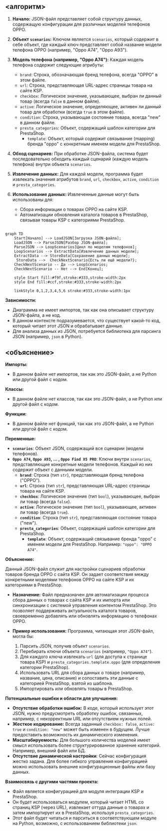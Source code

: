 ## <алгоритм>
1.  **Начало:** JSON-файл представляет собой структуру данных, содержащую конфигурации для различных моделей телефонов OPPO.

2.  **Объект `scenarios`:** Ключом является `scenarios`, который содержит в себе объект, где каждый ключ представляет собой название модели телефона OPPO (например, "Oppo A74", "Oppo A93").

3.  **Модель телефона (например, "Oppo A74"):** Каждая модель телефона содержит следующие атрибуты:
    *   `brand`: Строка, обозначающая бренд телефона, всегда "OPPO" в этом файле.
    *   `url`: Строка, представляющая URL-адрес страницы товара на сайте KSP.
    *   `checkbox`: Логическое значение, указывающее, выбран ли данный товар (всегда `false` в данном файле).
    *   `active`: Логическое значение, определяющее, активен ли данный товар для обработки (всегда `true` в этом файле).
    *   `condition`: Строка, указывающая состояние товара, всегда "new" в данном файле.
    *   `presta_categories`: Объект, содержащий шаблон категории для PrestaShop.
        *   `template`: Объект, который содержит связывание (mapping) бренда "oppo" с конкретным именем модели для PrestaShop.

4.  **Обход сценариев:** При обработке JSON-файла, система будет последовательно обходить каждый сценарий (каждую модель телефона) внутри объекта `scenarios`.

5.  **Извлечение данных:** Для каждой модели, программа будет извлекать значения атрибутов `brand`, `url`, `checkbox`, `active`, `condition` и `presta_categories`.

6.  **Использование данных:** Извлеченные данные могут быть использованы для:
    *   Сбора информации о товарах OPPO на сайте KSP.
    *   Автоматизации обновления каталога товаров в PrestaShop, связывая товары KSP с категориями PrestaShop.

## <mermaid>
```mermaid
graph TD
    Start[Начало] --> LoadJSON[Загрузка JSON-файла];
    LoadJSON --> ParseJSON[Разбор JSON-файла];
    ParseJSON --> LoopScenarios[Цикл по моделям телефонов];
    LoopScenarios --> ExtractData[Извлечение данных модели];
    ExtractData --> StoreData[Сохранение данных модели];
     StoreData -->  CheckNextScenario{Есть ли ещё модели?};
    CheckNextScenario -- Да --> LoopScenarios;
    CheckNextScenario -- Нет --> End[Конец];
    
    style Start fill:#f9f,stroke:#333,stroke-width:2px
    style End fill:#ccf,stroke:#333,stroke-width:2px
    
    linkStyle 0,1,2,3,4,5,6 stroke:#333,stroke-width:1px
```

**Зависимости:**
   - Диаграмма не имеет импортов, так как она описывает структуру JSON-файла, а не код.
   - В данном контексте подразумевается, что существует какой-то код, который читает этот JSON и обрабатывает данные.
   - Для анализа данных из JSON, потребуется библиотека для парсинга JSON (например, `json` в Python).

## <объяснение>
**Импорты:**
   - В данном файле нет импортов, так как это JSON-файл, а не Python или другой файл с кодом.

**Классы:**
   - В данном файле нет классов, так как это JSON-файл, а не Python или другой файл с кодом.

**Функции:**
   - В данном файле нет функций, так как это JSON-файл, а не Python или другой файл с кодом.

**Переменные:**

   - **`scenarios`**: Объект JSON, содержащий все сценарии (модели телефонов).
   - **`Oppo A74`, `Oppo A93`, ... , `Oppo Find X5 PRO`**: Ключи внутри `scenarios`, представляющие конкретные модели телефонов. Каждый из них содержит объект с данными модели.
       -   **`brand`**: Строка (тип `str`), представляющая бренд телефона ("OPPO").
       -   **`url`**: Строка (тип `str`), представляющая URL-адрес страницы товара на сайте KSP.
       -   **`checkbox`**: Логическое значение (тип `bool`), указывающее, выбран ли товар (всегда `false`).
       -   **`active`**: Логическое значение (тип `bool`), указывающее, активен ли товар (всегда `true`).
       -   **`condition`**: Строка (тип `str`), представляющая состояние товара ("new").
       -   **`presta_categories`**: Объект, содержащий шаблон категории для PrestaShop.
            -   **`template`**: Объект, содержащий связывание бренда "oppo" с именем модели для PrestaShop. Например: `"oppo": "OPPO A74"`.

**Объяснение:**

Данный JSON-файл служит для настройки сценариев обработки товаров бренда OPPO с сайта KSP. Он задает соответствия между конкретными моделями телефонов OPPO на сайте KSP и их категориями в PrestaShop.

*   **Назначение:** Файл предназначен для автоматизации процесса сбора данных о товарах с сайта KSP и их импорта или синхронизации с системой управления контентом PrestaShop. Это позволяет поддерживать актуальность каталога товаров, своевременно добавлять или обновлять информацию о телефонах OPPO.

*   **Пример использования:** Программа, читающая этот JSON-файл, могла бы:
    1.  Парсить JSON, получив объект `scenarios`.
    2.  Перебирать ключи объекта `scenarios` (например, `"Oppo A74"`).
    3.  Для каждого ключа извлекать `url` (для доступа к странице товара KSP) и `presta_categories.template.oppo` (для определения категории PrestaShop).
    4.  Использовать URL для сбора данных о товаре (например, название, цена, описание) и сопоставить эти данные с категорией PrestaShop, взятой из шаблона.
    5.  Импортировать или обновлять товары в PrestaShop.

**Потенциальные ошибки и области для улучшения:**
*   **Отсутствие обработки ошибок:** В коде, который использует этот JSON, нужно предусмотреть обработку ошибок, связанных, например, с некорректным URL или отсутствием нужных полей.
*   **Жесткое кодирование:** Всегда заданный `checkbox: false`, `active: true` и `condition: "new"` может быть изменен в будущем. Лучше предоставить возможность их динамического изменения.
*   **Масштабируемость:** Для большого количества моделей имеет смысл использовать более структурированное хранение категорий. Например, внешний файл или БД.
*  **Отсутствие динамической настройки**: Сейчас конфигурация жестко задана. Для более гибкого управления конфигурацией можно использовать внешние конфигурационные файлы или базу данных.

**Взаимосвязь с другими частями проекта:**
*   Файл является конфигурацией для модуля интеграции KSP и PrestaShop.
*   Он будет использоваться модулем, который читает HTML со страниц KSP (через URL), извлекает оттуда данные о товарах и затем импортирует их в PrestaShop, используя  `presta_categories`.
*   Этот файл будет читаться и парситься в соответствующем модуле на Python, возможно, с использованием библиотеки `json`.